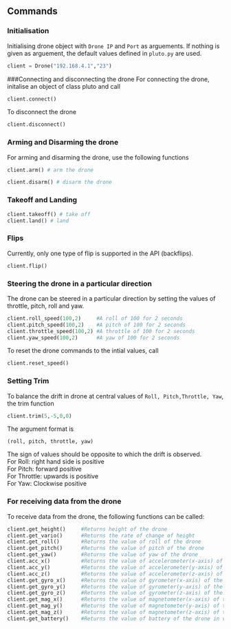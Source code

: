 ## Commands

### Initialisation
Initialising drone object with ```Drone IP``` and ```Port``` as arguements. If nothing is given as arguement, the default values defined in ```pluto.py``` are used.
```python
client = Drone("192.168.4.1","23")
```
###Connecting and disconnecting the drone
For connecting the drone, initalise an object of class pluto and call 
```python
client.connect()
```
To disconnect the drone
```python
client.disconnect()
```

### Arming and Disarming the drone
For arming and disarming the drone, use the following functions
```python
client.arm() # arm the drone
```
```python
client.disarm() # disarm the drone
```

### Takeoff and Landing
```python
client.takeoff() # take off
client.land() # land
```

### Flips
Currently, only one type of flip is supported in the API (backflips). 
```python
client.flip()
```

### Steering the drone in a particular direction
The drone can be steered in a particular direction by setting the values of throttle, pitch, roll and yaw.
```python
client.roll_speed(100,2)     #A roll of 100 for 2 seconds
client.pitch_speed(100,2)    #A pitch of 100 for 2 seconds
client.throttle_speed(100,2) #A throttle of 100 for 2 seconds
client.yaw_speed(100,2)      #A yaw of 100 for 2 seconds
```
To reset the drone commands to the intial values, call
```python
client.reset_speed()
```

### Setting Trim
To balance the drift in drone at central values of ```Roll, Pitch,Throttle, Yaw```, the trim function
```python
client.trim(5,-5,0,0)
```
The argument format is
```
(roll, pitch, throttle, yaw)
```
The sign of values should be opposite to which the drift is observed.<br>
For Roll: right hand side is positive<br>
For Pitch: forward positive<br>
For Throttle: upwards is positive<br>
For Yaw: Clockwise positive

### For receiving data from the drone
To receive data from the drone, the following functions can be called:
```python
client.get_height()     #Returns height of the drone
client.get_vario()      #Returns the rate of change of height
client.get_roll()       #Returns the value of roll of the drone
client.get_pitch()      #Returns the value of pitch of the drone
client.get_yaw()        #Returns the value of yaw of the drone
client.acc_x()          #Returns the value of accelerometer(x-axis) of the drone
client.acc_y()          #Returns the value of accelerometer(y-axis) of the drone
client.acc_z()          #Returns the value of accelerometer(z-axis) of the drone
client.get_gyro_x()     #Returns the value of gyrometer(x-axis) of the drone
client.get_gyro_y()     #Returns the value of gyrometer(y-axis) of the drone
client.get_gyro_z()     #Returns the value of gyrometer(z-axis) of the drone
client.get_mag_x()      #Returns the value of magnetometer(x-axis) of the drone
client.get_mag_y()      #Returns the value of magnetometer(y-axis) of the drone
client.get_mag_z()      #Returns the value of magnetometer(z-axis) of the drone
client.get_battery()    #Returns the value of battery of the drone in volts
```

